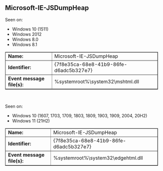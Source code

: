 ## Microsoft-IE-JSDumpHeap

Seen on:
* Windows 10 (1511)
* Windows 2012
* Windows 8.0
* Windows 8.1

<table border="1" class="docutils">
  <tbody>
    <tr>
      <td><b>Name:</b></td>
      <td>Microsoft-IE-JSDumpHeap</td>
    </tr>
    <tr>
      <td><b>Identifier:</b></td>
      <td>{7f8e35ca-68e8-41b9-86fe-d6adc5b327e7}</td>
    </tr>
    <tr>
      <td><b>Event message file(s):</b></td>
      <td>%systemroot%\system32\mshtml.dll</td>
    </tr>
  </tbody>
</table>

&nbsp;

Seen on:
* Windows 10 (1607, 1703, 1709, 1803, 1809, 1903, 1909, 2004, 20H2)
* Windows 11 (21H2)

<table border="1" class="docutils">
  <tbody>
    <tr>
      <td><b>Name:</b></td>
      <td>Microsoft-IE-JSDumpHeap</td>
    </tr>
    <tr>
      <td><b>Identifier:</b></td>
      <td>{7f8e35ca-68e8-41b9-86fe-d6adc5b327e7}</td>
    </tr>
    <tr>
      <td><b>Event message file(s):</b></td>
      <td>%systemroot%\system32\edgehtml.dll</td>
    </tr>
  </tbody>
</table>

&nbsp;

